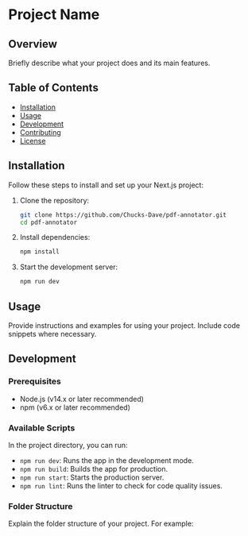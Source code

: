 # Project Name

## Overview

Briefly describe what your project does and its main features. 

## Table of Contents

- [Installation](#installation)
- [Usage](#usage)
- [Development](#development)
- [Contributing](#contributing)
- [License](#license)

## Installation

Follow these steps to install and set up your Next.js project:

1. Clone the repository:
    ```sh
    git clone https://github.com/Chucks-Dave/pdf-annotator.git
    cd pdf-annotator
    ```

2. Install dependencies:
    ```sh
    npm install
    ```

3. Start the development server:
    ```sh
    npm run dev
    ```

## Usage

Provide instructions and examples for using your project. Include code snippets where necessary.

## Development

### Prerequisites

- Node.js (v14.x or later recommended)
- npm (v6.x or later recommended)

### Available Scripts

In the project directory, you can run:

- `npm run dev`: Runs the app in the development mode.
- `npm run build`: Builds the app for production.
- `npm run start`: Starts the production server.
- `npm run lint`: Runs the linter to check for code quality issues.

### Folder Structure

Explain the folder structure of your project. For example:
